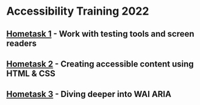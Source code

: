 # Accessibility Training 2022

## [Hometask 1](https://git.epam.com/Vera_Barysava/accessibility-training/-/wikis/%5BAccessibility-training%5D-Task-1---Accessibility-testing-tools) - Work with testing tools and screen readers
## [Hometask 2](https://git.epam.com/Vera_Barysava/accessibility-training/-/wikis/%5BAccessibility-training%5D-Task-2-HTML-&-CSS) - Creating accessible content using HTML & CSS
## [Hometask 3](https://git.epam.com/Vera_Barysava/accessibility-training/-/wikis/%5BAccessibility-training%5D-Task-3-Diving-deeper-into-WAI-ARIA) - Diving deeper into WAI ARIA



